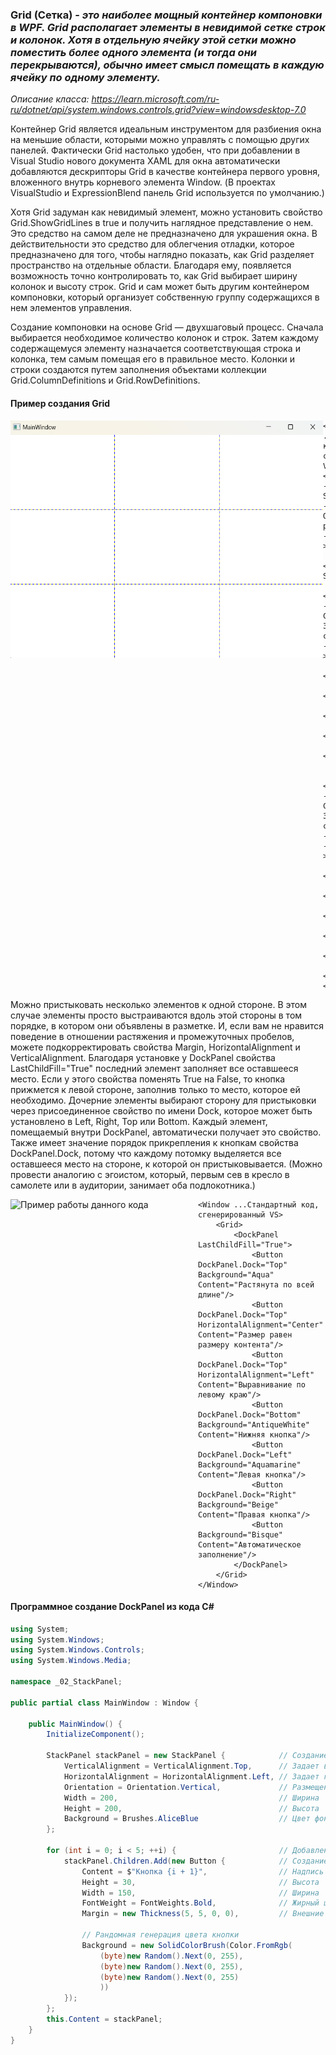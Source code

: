 ### Grid (Сетка) - *это наиболее мощный контейнер компоновки в WPF. Grid располагает элементы в невидимой сетке строк и колонок. Хотя в отдельную ячейку этой сетки можно поместить более одного элемента (и тогда они перекрываются), обычно имеет смысл помещать в каждую ячейку по одному элементу.*

*Описание класса: https://learn.microsoft.com/ru-ru/dotnet/api/system.windows.controls.grid?view=windowsdesktop-7.0*

Контейнер Grid является идеальным инструментом для разбиения окна на меньшие области, которыми можно управлять с помощью других панелей. Фактически Grid настолько удобен, что при добавлении в Visual Studio нового документа XAML для окна автоматически добавляются дескрипторы Grid в качестве контейнера первого уровня, вложенного внутрь корневого элемента Window. (В проектах VisualStudio и ExpressionBlend панель Grid используется по умолчанию.)

Хотя Grid задуман как невидимый элемент, можно установить свойство Grid.ShowGridLines в true и получить наглядное представление о нем. Это средство на самом деле не предназначено для украшения окна. В действительности это средство для облегчения отладки, которое предназначено для того, чтобы наглядно показать, как Grid разделяет пространство на отдельные области. Благодаря ему, появляется возможность точно контролировать то, как Grid выбирает ширину колонок и высоту строк.
Grid и сам может быть другим контейнером компоновки, который организует собственную группу содержащихся в нем элементов управления.

Создание компоновки на основе Grid — двухшаговый процесс. Сначала выбирается необходимое количество колонок и строк. Затем каждому содержащемуся элементу 
назначается соответствующая строка и колонка, тем самым помещая его в правильное место. Колонки и строки создаются путем заполнения объектами коллекции Grid.ColumnDefinitions и Grid.RowDefinitions. 

#### Пример создания Grid
<img align="left" width="500" height="380" src="img/Grid1.png" alt="Пример работы данного кода"/>

~~~XAML
<Window ...Стандартный код, сгенерированный VS>
<!-- ShowGridLines="True" - Отображение разделителя-->
    <Grid ShowGridLines="True">
        <!-- Создание 3х строк-->
        <Grid.RowDefinitions>
            <RowDefinition/>
            <RowDefinition/>
            <RowDefinition/>
        </Grid.RowDefinitions>
        
        <!-- Создание 3х столбцов -->
        <Grid.ColumnDefinitions>
            <ColumnDefinition/>
            <ColumnDefinition/>
            <ColumnDefinition/>
        </Grid.ColumnDefinitions>
    </Grid>
</Window>
~~~

Можно пристыковать несколько элементов к одной стороне. В этом случае элементы просто выстраиваются вдоль этой стороны в том порядке, в котором они объявлены в разметке. И, если вам не нравится поведение в отношении растяжения и промежуточных пробелов, можете подкорректировать свойства Margin, HorizontalAlignment и VerticalAlignment.
Благодаря установке у DockPanel свойства LastChildFill="True" последний элемент заполняет все оставшееся место. Если у этого свойства поменять True на False, то кнопка прижмется к левой стороне, заполнив только то место, которое ей необходимо.
Дочерние элементы выбирают сторону для пристыковки через присоединенное свойство по имени Dock, которое может быть установлено в Left, Right, Top или Bottom. Каждый элемент, помещаемый внутри DockPanel, автоматически получает это свойство. 
Также имеет значение порядок прикрепления к кнопкам свойства DockPanel.Dock, потому что каждому потомку выделяется все оставшееся место на стороне, к которой он пристыковывается. (Можно провести аналогию с эгоистом, который, первым сев в кресло в самолете или в аудитории, занимает оба подлокотника.)

<img align="left" width="300" height="300" src="img/DockPanel2.png" alt="Пример работы данного кода"/>

~~~XAML
<Window ...Стандартный код, сгенерированный VS>
    <Grid>
        <DockPanel LastChildFill="True">
            <Button DockPanel.Dock="Top" Background="Aqua" Content="Растянута по всей длине"/>
            <Button DockPanel.Dock="Top" HorizontalAlignment="Center" Content="Размер равен размеру контента"/>
            <Button DockPanel.Dock="Top" HorizontalAlignment="Left" Content="Выравнивание по левому краю"/>
            <Button DockPanel.Dock="Bottom" Background="AntiqueWhite" Content="Нижняя кнопка"/>
            <Button DockPanel.Dock="Left" Background="Aquamarine" Content="Левая кнопка"/>
            <Button DockPanel.Dock="Right" Background="Beige" Content="Правая кнопка"/>
            <Button Background="Bisque" Content="Автоматическое заполнение"/>
        </DockPanel>
    </Grid>
</Window>
~~~

#### Программное создание DockPanel из кода C#
~~~C#
using System;
using System.Windows;
using System.Windows.Controls;
using System.Windows.Media;

namespace _02_StackPanel;

public partial class MainWindow : Window {

    public MainWindow() {
        InitializeComponent();

        StackPanel stackPanel = new StackPanel {            // Создание объекта стек-панель
            VerticalAlignment = VerticalAlignment.Top,      // Задает вертикальное выравнивание
            HorizontalAlignment = HorizontalAlignment.Left, // Задает горизонтальное выравнивание
            Orientation = Orientation.Vertical,             // Размещение элементов внутри стек панели
            Width = 200,                                    // Ширина
            Height = 200,                                   // Высота
            Background = Brushes.AliceBlue                  // Цвет фона
        };

        for (int i = 0; i < 5; ++i) {                       // Добавление 5 кнопок в стек панель
            stackPanel.Children.Add(new Button {            // Создание кнопки
                Content = $"Кнопка {i + 1}",                // Надпись на кнопке
                Height = 30,                                // Высота
                Width = 150,                                // Ширина
                FontWeight = FontWeights.Bold,              // Жирный шрифт
                Margin = new Thickness(5, 5, 0, 0),         // Внешние отступы left,top,r,b

                // Рандомная генерация цвета кнопки
                Background = new SolidColorBrush(Color.FromRgb(
                    (byte)new Random().Next(0, 255),
                    (byte)new Random().Next(0, 255),
                    (byte)new Random().Next(0, 255)
                    ))
            });
        };
        this.Content = stackPanel;
    }
}
~~~
